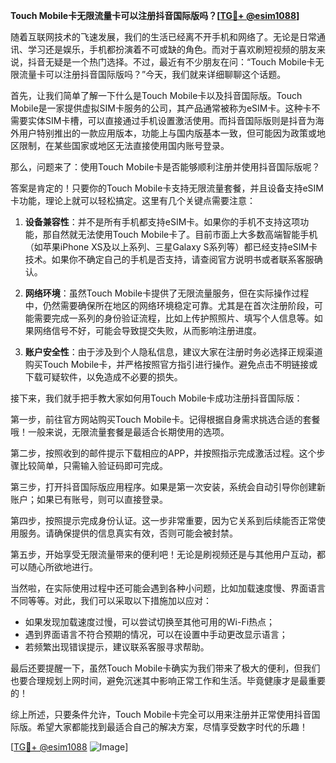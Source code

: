 **Touch Mobile卡无限流量卡可以注册抖音国际版吗？[[TG💪+ @esim1088](https://t.me/s/esim1088)]**

随着互联网技术的飞速发展，我们的生活已经离不开手机和网络了。无论是日常通讯、学习还是娱乐，手机都扮演着不可或缺的角色。而对于喜欢刷短视频的朋友来说，抖音无疑是一个热门选择。不过，最近有不少朋友在问：“Touch Mobile卡无限流量卡可以注册抖音国际版吗？”今天，我们就来详细聊聊这个话题。

首先，让我们简单了解一下什么是Touch Mobile卡以及抖音国际版。Touch Mobile是一家提供虚拟SIM卡服务的公司，其产品通常被称为eSIM卡。这种卡不需要实体SIM卡槽，可以直接通过手机设置激活使用。而抖音国际版则是抖音为海外用户特别推出的一款应用版本，功能上与国内版基本一致，但可能因为政策或地区限制，在某些国家或地区无法直接使用国内账号登录。

那么，问题来了：使用Touch Mobile卡是否能够顺利注册并使用抖音国际版呢？

答案是肯定的！只要你的Touch Mobile卡支持无限流量套餐，并且设备支持eSIM卡功能，理论上就可以轻松搞定。这里有几个关键点需要注意：

1. **设备兼容性**：并不是所有手机都支持eSIM卡。如果你的手机不支持这项功能，那自然就无法使用Touch Mobile卡了。目前市面上大多数高端智能手机（如苹果iPhone XS及以上系列、三星Galaxy S系列等）都已经支持eSIM卡技术。如果你不确定自己的手机是否支持，请查阅官方说明书或者联系客服确认。

2. **网络环境**：虽然Touch Mobile卡提供了无限流量服务，但在实际操作过程中，仍然需要确保所在地区的网络环境稳定可靠。尤其是在首次注册阶段，可能需要完成一系列的身份验证流程，比如上传护照照片、填写个人信息等。如果网络信号不好，可能会导致提交失败，从而影响注册进度。

3. **账户安全性**：由于涉及到个人隐私信息，建议大家在注册时务必选择正规渠道购买Touch Mobile卡，并严格按照官方指引进行操作。避免点击不明链接或下载可疑软件，以免造成不必要的损失。

接下来，我们就手把手教大家如何用Touch Mobile卡成功注册抖音国际版：

第一步，前往官方网站购买Touch Mobile卡。记得根据自身需求挑选合适的套餐哦！一般来说，无限流量套餐是最适合长期使用的选项。

第二步，按照收到的邮件提示下载相应的APP，并按照指示完成激活过程。这个步骤比较简单，只需输入验证码即可完成。

第三步，打开抖音国际版应用程序。如果是第一次安装，系统会自动引导你创建新账户；如果已有账号，则可以直接登录。

第四步，按照提示完成身份认证。这一步非常重要，因为它关系到后续能否正常使用服务。请确保提供的信息真实有效，否则可能会被封禁。

第五步，开始享受无限流量带来的便利吧！无论是刷视频还是与其他用户互动，都可以随心所欲地进行。

当然啦，在实际使用过程中还可能会遇到各种小问题，比如加载速度慢、界面语言不同等等。对此，我们可以采取以下措施加以应对：

- 如果发现加载速度过慢，可以尝试切换至其他可用的Wi-Fi热点；
- 遇到界面语言不符合预期的情况，可以在设置中手动更改显示语言；
- 若频繁出现错误提示，建议联系客服寻求帮助。

最后还要提醒一下，虽然Touch Mobile卡确实为我们带来了极大的便利，但我们也要合理规划上网时间，避免沉迷其中影响正常工作和生活。毕竟健康才是最重要的！

综上所述，只要条件允许，Touch Mobile卡完全可以用来注册并正常使用抖音国际版。希望大家都能找到最适合自己的解决方案，尽情享受数字时代的乐趣！

[[TG💪+ @esim1088](https://t.me/s/esim1088) ![Image](https://i.postimg.cc/4NQfJmqS/Snipaste-2025-05-13-00-14-12.png)]